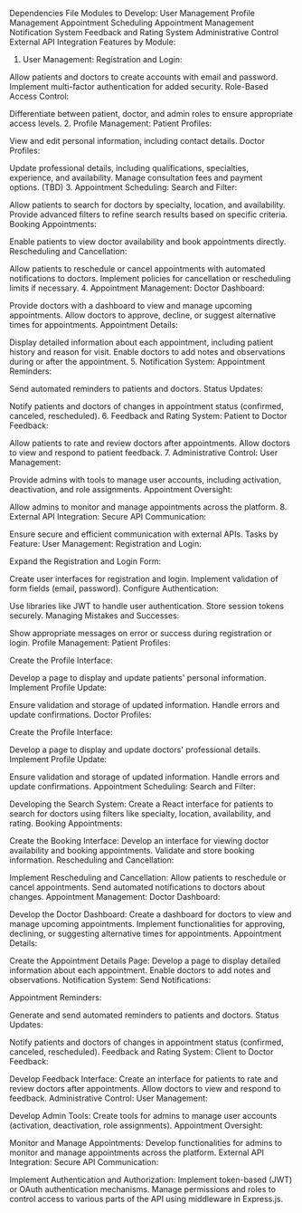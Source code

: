 Dependencies File
Modules to Develop:
User Management
Profile Management
Appointment Scheduling
Appointment Management
Notification System
Feedback and Rating System
Administrative Control
External API Integration
Features by Module:
1. User Management:
Registration and Login:

Allow patients and doctors to create accounts with email and password.
Implement multi-factor authentication for added security.
Role-Based Access Control:

Differentiate between patient, doctor, and admin roles to ensure appropriate access levels.
2. Profile Management:
Patient Profiles:

View and edit personal information, including contact details.
Doctor Profiles:

Update professional details, including qualifications, specialties, experience, and availability.
Manage consultation fees and payment options. (TBD)
3. Appointment Scheduling:
Search and Filter:

Allow patients to search for doctors by specialty, location, and availability.
Provide advanced filters to refine search results based on specific criteria.
Booking Appointments:

Enable patients to view doctor availability and book appointments directly.
Rescheduling and Cancellation:

Allow patients to reschedule or cancel appointments with automated notifications to doctors.
Implement policies for cancellation or rescheduling limits if necessary.
4. Appointment Management:
Doctor Dashboard:

Provide doctors with a dashboard to view and manage upcoming appointments.
Allow doctors to approve, decline, or suggest alternative times for appointments.
Appointment Details:

Display detailed information about each appointment, including patient history and reason for visit.
Enable doctors to add notes and observations during or after the appointment.
5. Notification System:
Appointment Reminders:

Send automated reminders to patients and doctors.
Status Updates:

Notify patients and doctors of changes in appointment status (confirmed, canceled, rescheduled).
6. Feedback and Rating System:
Patient to Doctor Feedback:

Allow patients to rate and review doctors after appointments.
Allow doctors to view and respond to patient feedback.
7. Administrative Control:
User Management:

Provide admins with tools to manage user accounts, including activation, deactivation, and role assignments.
Appointment Oversight:

Allow admins to monitor and manage appointments across the platform.
8. External API Integration:
Secure API Communication:

Ensure secure and efficient communication with external APIs.
Tasks by Feature:
User Management:
Registration and Login:

Expand the Registration and Login Form:

Create user interfaces for registration and login.
Implement validation of form fields (email, password).
Configure Authentication:

Use libraries like JWT to handle user authentication.
Store session tokens securely.
Managing Mistakes and Successes:

Show appropriate messages on error or success during registration or login.
Profile Management:
Patient Profiles:

Create the Profile Interface:

Develop a page to display and update patients' personal information.
Implement Profile Update:

Ensure validation and storage of updated information.
Handle errors and update confirmations.
Doctor Profiles:

Create the Profile Interface:

Develop a page to display and update doctors' professional details.
Implement Profile Update:

Ensure validation and storage of updated information.
Handle errors and update confirmations.
Appointment Scheduling:
Search and Filter:

Developing the Search System:
Create a React interface for patients to search for doctors using filters like specialty, location, availability, and rating.
Booking Appointments:

Create the Booking Interface:
Develop an interface for viewing doctor availability and booking appointments.
Validate and store booking information.
Rescheduling and Cancellation:

Implement Rescheduling and Cancellation:
Allow patients to reschedule or cancel appointments.
Send automated notifications to doctors about changes.
Appointment Management:
Doctor Dashboard:

Develop the Doctor Dashboard:
Create a dashboard for doctors to view and manage upcoming appointments.
Implement functionalities for approving, declining, or suggesting alternative times for appointments.
Appointment Details:

Create the Appointment Details Page:
Develop a page to display detailed information about each appointment.
Enable doctors to add notes and observations.
Notification System:
Send Notifications:

Appointment Reminders:

Generate and send automated reminders to patients and doctors.
Status Updates:

Notify patients and doctors of changes in appointment status (confirmed, canceled, rescheduled).
Feedback and Rating System:
Client to Doctor Feedback:

Develop Feedback Interface:
Create an interface for patients to rate and review doctors after appointments.
Allow doctors to view and respond to feedback.
Administrative Control:
User Management:

Develop Admin Tools:
Create tools for admins to manage user accounts (activation, deactivation, role assignments).
Appointment Oversight:

Monitor and Manage Appointments:
Develop functionalities for admins to monitor and manage appointments across the platform.
External API Integration:
Secure API Communication:

Implement Authentication and Authorization:
Implement token-based (JWT) or OAuth authentication mechanisms.
Manage permissions and roles to control access to various parts of the API using middleware in Express.js.

